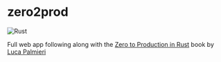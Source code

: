# zero2prod
![Rust](https://github.com/etsea117/zero2prod/actions/workflows/general.yml/badge.svg)

Full web app following along with the [Zero to Production in Rust](https://algoluca.gumroad.com/l/zero2prod) book by [Luca Palmieri](https://www.lpalmieri.com/)
